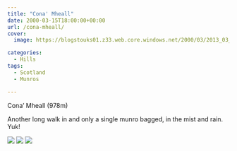 ```yaml
---
title: "Cona' Mheall"
date: 2000-03-15T18:00:00+00:00
url: /cona-mheall/
cover: 
  image: https://blogstouks01.z33.web.core.windows.net/2000/03/2013_03_04_22_03_31-1.jpg

categories:
  - Hills
tags:
  - Scotland
  - Munros

---
```

Cona’ Mheall (978m)

Another long walk in and only a single munro bagged, in the mist and rain. Yuk!

![](https://blogstouks01.z33.web.core.windows.net/2023/08/bjc01.jpg)
![](https://blogstouks01.z33.web.core.windows.net/2023/08/2013_03_04_22_03_29.jpg)
![](https://blogstouks01.z33.web.core.windows.net/2023/08/2013_03_04_22_03_31.jpg)
